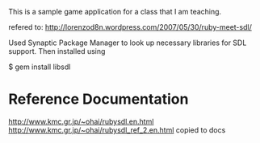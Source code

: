 This is a sample game application for a class that I am teaching. 

refered to: http://lorenzod8n.wordpress.com/2007/05/30/ruby-meet-sdl/

Used Synaptic Package Manager to look up necessary libraries for SDL support. 
Then installed using 

$ gem install libsdl 

# Reference Documentation
http://www.kmc.gr.jp/~ohai/rubysdl.en.html
http://www.kmc.gr.jp/~ohai/rubysdl_ref_2.en.html copied to docs





